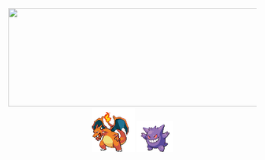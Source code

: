 


<div align = center>
<a href="https://www.gitanimals.org/en_US?utm_medium=image&utm_source=yhjune&utm_content=line">
  <img
    src="https://render.gitanimals.org/lines/yhjune"
    width="600"
    height="200"
  />
</a>
<div align = center> 


<div align = center>
  <img src = "https://github.com/PokeAPI/sprites/blob/master/sprites/pokemon/versions/generation-v/black-white/animated/6.gif"> 
  <img src = "https://github.com/PokeAPI/sprites/blob/master/sprites/pokemon/versions/generation-v/black-white/animated/94.gif"> 
<div align = center>
